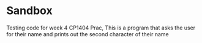 # Sandbox
Testing code for week 4 CP1404 Prac,
This is a program that asks the user for their name and prints out the second character of their name
